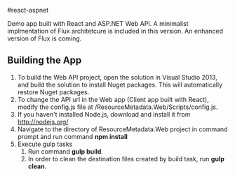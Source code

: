 #react-aspnet

Demo app built with React and ASP.NET Web API. 
A minimalist implmentation of Flux architetcure is included in this version. An enhanced version of Flux is coming.

## Building the App

      
1. To build the Web API project, open the solution in Visual Studio 2013, and build the solution to install Nuget packages. This will automatically restore Nuget packages. 
2. To change the API url in the Web app (Client app built with React), modify the config.js file at /ResourceMetadata.Web/Scripts/config.js. 
3. If you haven't installed Node.js, download and install it from http://nodejs.org/
4. Navigate to the directory of ResourceMetadata.Web project in command prompt and run command **npm install**
5. Execute gulp tasks
    1. Run command **gulp build**.
    2. In order to clean the destination files created by build task, run **gulp clean**.

